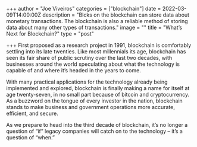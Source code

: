 +++
author = "Joe Viveiros"
categories = ["blockchain"]
date = 2022-03-09T14:00:00Z
description = "Blcks on the blockchain can store data about monetary transactions. The blockchain is also a reliable method of storing data about many other types of transactions."
image = ""
title = "What’s Next for Blockchain?"
type = "post"

+++
First proposed as a research project in 1991, blockchain is comfortably settling into its late twenties. Like most millennials its age, blockchain has seen its fair share of public scrutiny over the last two decades, with businesses around the world speculating about what the technology is capable of and where it’s headed in the years to come.

With many practical applications for the technology already being implemented and explored, blockchain is finally making a name for itself at age twenty-seven, in no small part because of bitcoin and cryptocurrency. As a buzzword on the tongue of every investor in the nation, blockchain stands to make business and government operations more accurate, efficient, and secure.

As we prepare to head into the third decade of blockchain, it’s no longer a question of “if” legacy companies will catch on to the technology – it’s a question of “when.”